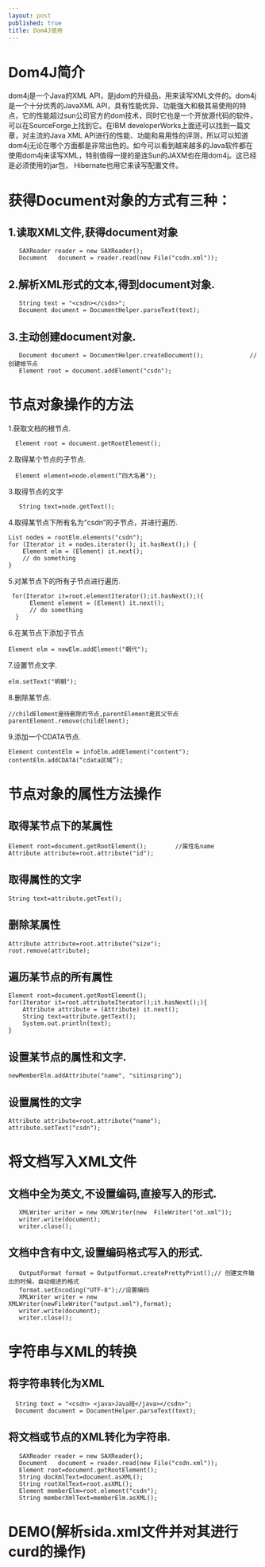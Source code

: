 ```yaml
---
layout: post
published: true
title: Dom4J使用
---
```

# Dom4J简介

dom4j是一个Java的XML API，是jdom的升级品，用来读写XML文件的。dom4j是一个十分优秀的JavaXML API，具有性能优异、功能强大和极其易使用的特点，它的性能超过sun公司官方的dom技术，同时它也是一个开放源代码的软件，可以在SourceForge上找到它。在IBM developerWorks上面还可以找到一篇文章，对主流的Java XML API进行的性能、功能和易用性的评测，所以可以知道dom4j无论在哪个方面都是非常出色的。如今可以看到越来越多的Java软件都在使用dom4j来读写XML，特别值得一提的是连Sun的JAXM也在用dom4j。这已经是必须使用的jar包， Hibernate也用它来读写配置文件。

# 获得Document对象的方式有三种：

## 1.读取XML文件,获得document对象              
       SAXReader reader = new SAXReader();               
       Document   document = reader.read(new File("csdn.xml"));  
       
## 2.解析XML形式的文本,得到document对象.  
       String text = "<csdn></csdn>";              
       Document document = DocumentHelper.parseText(text); 
       
## 3.主动创建document对象.  
       Document document = DocumentHelper.createDocument();             //创建根节点  
       Element root = document.addElement("csdn");  

# 节点对象操作的方法


1.获取文档的根节点.  

      Element root = document.getRootElement();  
      
      
2.取得某个节点的子节点.  
      
      Element element=node.element(“四大名著");  
      
      
3.取得节点的文字  
       
       String text=node.getText();  
       
       
4.取得某节点下所有名为“csdn”的子节点，并进行遍历.  
	
    List nodes = rootElm.elements("csdn");   
    for (Iterator it = nodes.iterator(); it.hasNext();) {     
    	Element elm = (Element) it.next();    
    	// do something  
 	}  
    
    
5.对某节点下的所有子节点进行遍历.      
  
     for(Iterator it=root.elementIterator();it.hasNext();){        
          Element element = (Element) it.next();        
          // do something   
      }  
    
    
6.在某节点下添加子节点  
    
    Element elm = newElm.addElement("朝代");  
    
    
7.设置节点文字. 
		
    elm.setText("明朝");  
    
    
8.删除某节点.

	//childElement是待删除的节点,parentElement是其父节点  
    parentElement.remove(childElment); 
    
    
9.添加一个CDATA节点.

	Element contentElm = infoElm.addElement("content");
    contentElm.addCDATA(“cdata区域”);  

# 节点对象的属性方法操作

## 取得某节点下的某属性   

	Element root=document.getRootElement();        //属性名name  
    Attribute attribute=root.attribute("id");  
    
    
## 取得属性的文字  

    String text=attribute.getText();  
    
    
## 删除某属性 

	Attribute attribute=root.attribute("size"); 
    root.remove(attribute);  
    
    
## 遍历某节点的所有属性   

    Element root=document.getRootElement();        
    for(Iterator it=root.attributeIterator();it.hasNext();){          
    	Attribute attribute = (Attribute) it.next();           
        String text=attribute.getText();          
        System.out.println(text);    
  	}  
    
    
## 设置某节点的属性和文字. 

	newMemberElm.addAttribute("name", "sitinspring"); 
    
    
## 设置属性的文字  

	Attribute attribute=root.attribute("name");   
    attribute.setText("csdn");  
    
# 将文档写入XML文件

## 文档中全为英文,不设置编码,直接写入的形式.   

       XMLWriter writer = new XMLWriter(new  FileWriter("ot.xml"));   
       writer.write(document);    
       writer.close();  
## 文档中含有中文,设置编码格式写入的形式.  

       OutputFormat format = OutputFormat.createPrettyPrint();// 创建文件输出的时候，自动缩进的格式                    
       format.setEncoding("UTF-8");//设置编码  
       XMLWriter writer = new XMLWriter(newFileWriter("output.xml"),format);  
       writer.write(document);  
       writer.close();  
# 字符串与XML的转换

## 将字符串转化为XML  

      String text = "<csdn> <java>Java班</java></csdn>";  
      Document document = DocumentHelper.parseText(text);  
## 将文档或节点的XML转化为字符串. 

       SAXReader reader = new SAXReader();  
       Document   document = reader.read(new File("csdn.xml"));              
       Element root=document.getRootElement();      
       String docXmlText=document.asXML(); 
       String rootXmlText=root.asXML();  
       Element memberElm=root.element("csdn");  
       String memberXmlText=memberElm.asXML();  
# DEMO(解析sida.xml文件并对其进行curd的操作)
